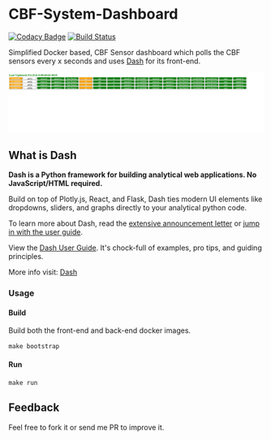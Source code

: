 # CBF-System-Dashboard

[![Codacy Badge](https://api.codacy.com/project/badge/Grade/087b7fe788d4415c8369dc0e365dff4c)](https://app.codacy.com/app/mmphego/CBF-System-Dashboard?utm_source=github.com&utm_medium=referral&utm_content=ska-sa/CBF-System-Dashboard&utm_campaign=Badge_Grade_Settings)
[![Build Status](https://travis-ci.org/ska-sa/CBF-System-Dashboard.svg?branch=master)](https://travis-ci.org/ska-sa/CBF-System-Dashboard)

Simplified Docker based, CBF Sensor dashboard which polls the CBF sensors every x seconds and uses [Dash](https://plot.ly/dash) for its front-end.

![cbfdash](dashboard.png)


## What is Dash

**Dash is a Python framework for building analytical web applications. No JavaScript/HTML required.**

Build on top of Plotly.js, React, and Flask, Dash ties modern UI elements like dropdowns, sliders, and graphs directly to your analytical python code.

To learn more about Dash, read the [extensive announcement letter](https://medium.com/@plotlygraphs/introducing-dash-5ecf7191b503) or [jump in with the user guide](https://plot.ly/dash).

View the [Dash User Guide](https://plot.ly/dash). It's chock-full of examples, pro tips, and guiding principles.

More info visit: [Dash](https://github.com/plotly/dash)

### Usage

#### Build

Build both the front-end and back-end docker images.

```shell
make bootstrap
```

#### Run

```shell
make run
```

## Feedback

Feel free to fork it or send me PR to improve it.
